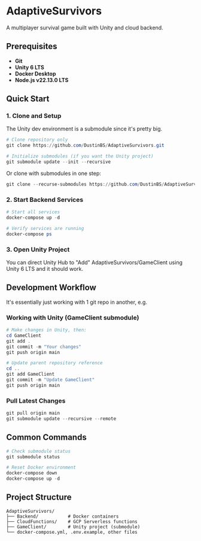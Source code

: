 # AdaptiveSurvivors

A multiplayer survival game built with Unity and cloud backend.

## Prerequisites

- **Git**
- **Unity 6 LTS**
- **Docker Desktop**
- **Node.js v22.13.0 LTS**

## Quick Start

### 1. Clone and Setup

The Unity dev environment is a submodule since it's pretty big.

```powershell
# Clone repository only
git clone https://github.com/DustinBS/AdaptiveSurvivors.git

# Initialize submodules (if you want the Unity project)
git submodule update --init --recursive
```

Or clone with submodules in one step:
```powershell
git clone --recurse-submodules https://github.com/DustinBS/AdaptiveSurvivors.git
```

### 2. Start Backend Services

```powershell
# Start all services
docker-compose up -d

# Verify services are running
docker-compose ps
```

### 3. Open Unity Project

You can direct Unity Hub to "Add" AdaptiveSurvivors/GameClient using Unity 6 LTS and it should work.

## Development Workflow

It's essentially just working with 1 git repo in another, e.g.

### Working with Unity (GameClient submodule)

```powershell
# Make changes in Unity, then:
cd GameClient
git add .
git commit -m "Your changes"
git push origin main

# Update parent repository reference
cd ..
git add GameClient
git commit -m "Update GameClient"
git push origin main
```

### Pull Latest Changes

```powershell
git pull origin main
git submodule update --recursive --remote
```

## Common Commands

```powershell
# Check submodule status
git submodule status

# Reset Docker environment
docker-compose down
docker-compose up -d
```

## Project Structure

```
AdaptiveSurvivors/
├── Backend/           # Docker containers
├── CloudFunctions/    # GCP Serverless functions
├── GameClient/        # Unity project (submodule)
└── docker-compose.yml, .env.example, other files
```